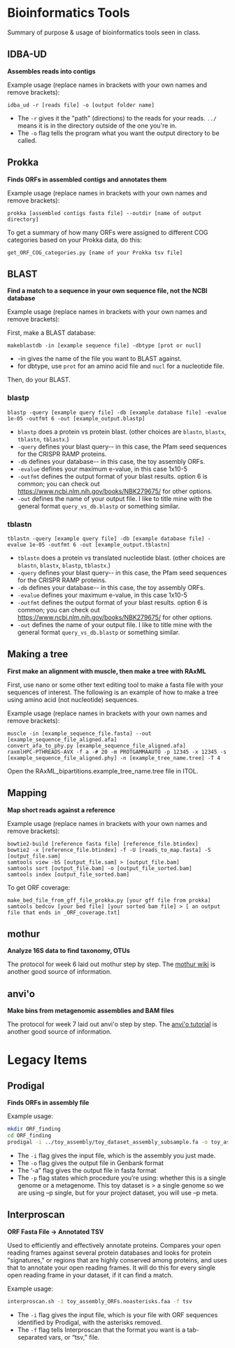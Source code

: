 # Bioinformatics Tools

Summary of purpose & usage of bioinformatics tools seen in class.

## IDBA-UD
**Assembles reads into contigs**

Example usage (replace names in brackets with your own names and remove brackets):

```
idba_ud -r [reads file] -o [output folder name]
```

* The `-r` gives it the "path" (directions) to the reads for your reads. `../` means it is in the directory outside of the one you're in.
* The `-o` flag tells the program what you want the output directory to be called.


## Prokka
**Finds ORFs in assembled contigs and annotates them**

Example usage (replace names in brackets with your own names and remove brackets):
```
prokka [assembled contigs fasta file] --outdir [name of output directory]
```

To get a summary of how many ORFs were assigned to different COG categories based on your Prokka data, do this:
```
get_ORF_COG_categories.py [name of your Prokka tsv file]
```

## BLAST
**Find a match to a sequence in your own sequence file, not the NCBI database**

Example usage (replace names in brackets with your own names and remove brackets):

First, make a BLAST database:
```
makeblastdb -in [example sequence file] -dbtype [prot or nucl]
```
* -in gives the name of the file you want to BLAST against.
* for dbtype, use `prot` for an amino acid file and `nucl` for a nucleotide file.

Then, do your BLAST.

### blastp
```
blastp -query [example query file] -db [example database file] -evalue 1e-05 -outfmt 6 -out [example_output.blastp]
```
- `blastp` does a protein vs protein blast. (other choices are `blastn`, `blastx`, `tblastn`, `tblastx`.)
- `-query` defines your blast query-- in this case, the Pfam seed sequences for the CRISPR RAMP proteins.
- `-db` defines your database-- in this case, the toy assembly ORFs.
- `-evalue` defines your maximum e-value, in this case 1x10-5
- `-outfmt` defines the output format of your blast results. option 6 is common; you can check out https://www.ncbi.nlm.nih.gov/books/NBK279675/ for other options.
- `-out` defines the name of your output file. I like to title mine with the general format `query_vs_db.blastp` or something similar.

### tblastn

```
tblastn -query [example query file] -db [example database file] -evalue 1e-05 -outfmt 6 -out [example_output.tblastn]
```
- `tblastn` does a protein vs translated nucleotide blast. (other choices are `blastn`, `blastx`, `blastp`, `tblastx`.)
- `-query` defines your blast query-- in this case, the Pfam seed sequences for the CRISPR RAMP proteins.
- `-db` defines your database-- in this case, the toy assembly ORFs.
- `-evalue` defines your maximum e-value, in this case 1x10-5
- `-outfmt` defines the output format of your blast results. option 6 is common; you can check out https://www.ncbi.nlm.nih.gov/books/NBK279675/ for other options.
- `-out` defines the name of your output file. I like to title mine with the general format `query_vs_db.blastp` or something similar.


## Making a tree
**First make an alignment with muscle, then make a tree with RAxML**

First, use nano or some other text editing tool to make a fasta file with your sequences of interest. The following is an example of how to make a tree using amino acid (not nucleotide) sequences.

Example usage (replace names in brackets with your own names and remove brackets):

```
muscle -in [example_sequence_file.fasta] --out [example_sequence_file_aligned.afa]
convert_afa_to_phy.py [example_sequence_file_aligned.afa]
raxmlHPC-PTHREADS-AVX -f a -# 20 -m PROTGAMMAAUTO -p 12345 -x 12345 -s [example_sequence_file_aligned.phy] -n [example_tree_name.tree] -T 4
```
Open the RAxML_bipartitions.example_tree_name.tree file in ITOL.


## Mapping
**Map short reads against a reference**

Example usage (replace names in brackets with your own names and remove brackets):

```
bowtie2-build [reference fasta file] [reference_file.btindex]
bowtie2 -x [reference_file.btindex] -f -U [reads_to_map.fasta] -S [output_file.sam]
samtools view -bS [output_file.sam] > [output_file.bam]
samtools sort [output_file.bam] -o [output_file_sorted.bam]
samtools index [output_file_sorted.bam]
```

To get ORF coverage:

```
make_bed_file_from_gff_file_prokka.py [your gff file from prokka]
samtools bedcov [your bed file] [your sorted bam file] > [ an output file that ends in _ORF_coverage.txt]
```

## mothur
**Analyze 16S data to find taxonomy, OTUs**

The protocol for week 6 laid out mothur step by step. The [mothur wiki](https://www.mothur.org/wiki/MiSeq_SOP) is another good source of information.


## anvi'o
**Make bins from metagenomic assemblies and BAM files**

The protocol for week 7 laid out anvi'o step by step. The [anvi'o tutorial](http://merenlab.org/2016/06/22/anvio-tutorial-v2/) is another good source of information.





# Legacy Items

## Prodigal

**Finds ORFs in assembly file**

Example usage:

```bash
mkdir ORF_finding
cd ORF_finding
prodigal -i ../toy_assembly/toy_dataset_assembly_subsample.fa -o toy_assembly_ORFs.gbk -a toy_assembly_ORFs.faa -p single
```

* The `-i` flag gives the input file, which is the assembly you just made.
* The `-o` flag gives the output file in Genbank format
* The ‘-a” flag gives the output file in fasta format
* The `-p` flag states which procedure you’re using: whether this is a single genome or a metagenome. This toy dataset is > a single genome so we are using –p single, but for your project dataset, you will use –p meta.


## Interproscan

**ORF Fasta File -> Annotated TSV**

Used to efficiently and effectively annotate proteins. Compares your open reading frames against several protein databases and looks for protein "signatures," or regions that are highly conserved among proteins, and uses that to annotate your open reading frames. It will do this for every single open reading frame in your dataset, if it can find a match.

Example usage:

```bash
interproscan.sh -i toy_assembly_ORFs.noasterisks.faa -f tsv
```

* The `-i` flag gives the input file, which is your file with ORF sequences identified by Prodigal, with the asterisks removed.
* The `-f` flag tells Interproscan that the format you want is a tab-separated vars, or “tsv,” file.
